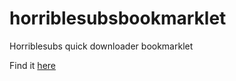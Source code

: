 # horriblesubsbookmarklet
Horriblesubs quick downloader bookmarklet

Find it [here](https://the-codinator.github.io/horriblesubsbookmarklet/index.html)
